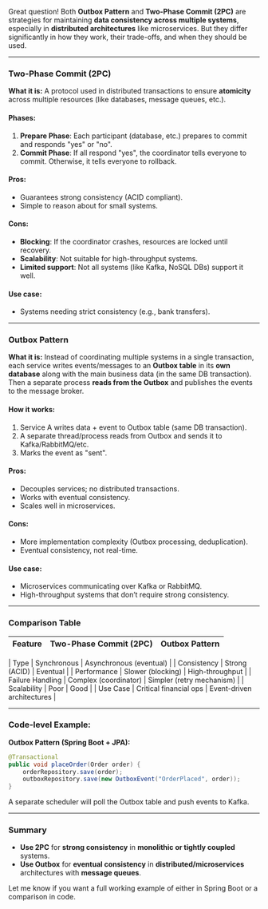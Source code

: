 Great question! Both **Outbox Pattern** and **Two-Phase Commit (2PC)** are strategies for maintaining **data consistency across multiple systems**, especially in **distributed architectures** like microservices. But they differ significantly in how they work, their trade-offs, and when they should be used.

---

### **Two-Phase Commit (2PC)**

**What it is:**
A protocol used in distributed transactions to ensure **atomicity** across multiple resources (like databases, message queues, etc.).

#### **Phases:**
1. **Prepare Phase**: Each participant (database, etc.) prepares to commit and responds "yes" or "no".
2. **Commit Phase**: If all respond "yes", the coordinator tells everyone to commit. Otherwise, it tells everyone to rollback.

#### **Pros:**
- Guarantees strong consistency (ACID compliant).
- Simple to reason about for small systems.

#### **Cons:**
- **Blocking**: If the coordinator crashes, resources are locked until recovery.
- **Scalability**: Not suitable for high-throughput systems.
- **Limited support**: Not all systems (like Kafka, NoSQL DBs) support it well.

#### **Use case:**
- Systems needing strict consistency (e.g., bank transfers).

---

### **Outbox Pattern**

**What it is:**
Instead of coordinating multiple systems in a single transaction, each service writes events/messages to an **Outbox table** in its **own database** along with the main business data (in the same DB transaction). Then a separate process **reads from the Outbox** and publishes the events to the message broker.

#### **How it works:**
1. Service A writes data + event to Outbox table (same DB transaction).
2. A separate thread/process reads from Outbox and sends it to Kafka/RabbitMQ/etc.
3. Marks the event as "sent".

#### **Pros:**
- Decouples services; no distributed transactions.
- Works with eventual consistency.
- Scales well in microservices.

#### **Cons:**
- More implementation complexity (Outbox processing, deduplication).
- Eventual consistency, not real-time.

#### **Use case:**
- Microservices communicating over Kafka or RabbitMQ.
- High-throughput systems that don’t require strong consistency.

---

### **Comparison Table**

| Feature                      | Two-Phase Commit (2PC) | Outbox Pattern                |
|-----------------------------|------------------------|-------------------------------|

| Type                        | Synchronous            | Asynchronous (eventual)       |
| Consistency                 | Strong (ACID)          | Eventual                      |
| Performance                | Slower (blocking)      | High-throughput               |
| Failure Handling            | Complex (coordinator)  | Simpler (retry mechanism)     |
| Scalability                 | Poor                   | Good                          |
| Use Case                    | Critical financial ops | Event-driven architectures    |

---

### **Code-level Example:**

**Outbox Pattern (Spring Boot + JPA):**

```java
@Transactional
public void placeOrder(Order order) {
    orderRepository.save(order);
    outboxRepository.save(new OutboxEvent("OrderPlaced", order));
}
```

A separate scheduler will poll the Outbox table and push events to Kafka.

---

### **Summary**

- **Use 2PC** for **strong consistency** in **monolithic or tightly coupled** systems.
- **Use Outbox** for **eventual consistency** in **distributed/microservices** architectures with **message queues**.

Let me know if you want a full working example of either in Spring Boot or a comparison in code.